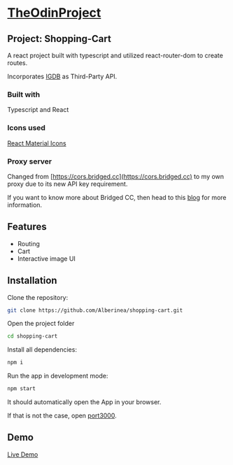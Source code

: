 # [TheOdinProject](https://www.theodinproject.com/)

## Project: Shopping-Cart

A react project built with typescript and utilized react-router-dom to create routes.

Incorporates [IGDB](https://api-docs.igdb.com/) as Third-Party API.

### Built with

Typescript and React

### Icons used

[React Material Icons](https://material-ui.com/components/material-icons/)

### Proxy server

Changed from [https://cors.bridged.cc](https://cors.bridged.cc) to my own proxy due to its new API key requirement.

If you want to know more about Bridged CC, then head to this [blog](https://blog.grida.co/cors-anywhere-for-everyone-free-reliable-cors-proxy-service-73507192714e) for more information.

## Features

- Routing
- Cart
- Interactive image UI

## Installation

Clone the repository:

```bash
git clone https://github.com/Alberinea/shopping-cart.git
```

Open the project folder

```bash
cd shopping-cart
```

Install all dependencies:

```bash
npm i
```

Run the app in development mode:

```bash
npm start
```

It should automatically open the App in your browser.

If that is not the case, open [port3000](http://localhost:3000/).

## Demo

[Live Demo](https://alberinea.github.io/shopping-cart)
